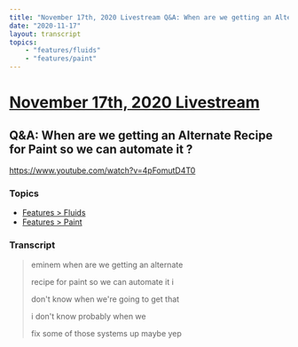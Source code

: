 ```yaml
---
title: "November 17th, 2020 Livestream Q&A: When are we getting an Alternate Recipe for Paint so we can automate it ?"
date: "2020-11-17"
layout: transcript
topics:
    - "features/fluids"
    - "features/paint"
---
```

# [November 17th, 2020 Livestream](../2020-11-17.md)
## Q&A: When are we getting an Alternate Recipe for Paint so we can automate it ?
https://www.youtube.com/watch?v=4pFomutD4T0

### Topics
* [Features > Fluids](../topics/features/fluids.md)
* [Features > Paint](../topics/features/paint.md)

### Transcript

> eminem when are we getting an alternate
>
> recipe for paint so we can automate it i
>
> don't know when we're going to get that
>
> i don't know probably when we
>
> fix some of those systems up maybe yep
